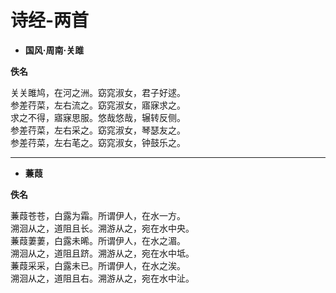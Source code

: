 # 诗经-两首

- **国风·周南·关雎**

**佚名**

关关雎鸠，在河之洲。窈窕淑女，君子好逑。  
参差荇菜，左右流之。窈窕淑女，寤寐求之。  
求之不得，寤寐思服。悠哉悠哉，辗转反侧。  
参差荇菜，左右采之。窈窕淑女，琴瑟友之。  
参差荇菜，左右芼之。窈窕淑女，钟鼓乐之。  

<hr>

- **蒹葭**

**佚名**

蒹葭苍苍，白露为霜。所谓伊人，在水一方。  
溯洄从之，道阻且长。溯游从之，宛在水中央。  
蒹葭萋萋，白露未晞。所谓伊人，在水之湄。  
溯洄从之，道阻且跻。溯游从之，宛在水中坻。  
蒹葭采采，白露未已。所谓伊人，在水之涘。  
溯洄从之，道阻且右。溯游从之，宛在水中沚。  

